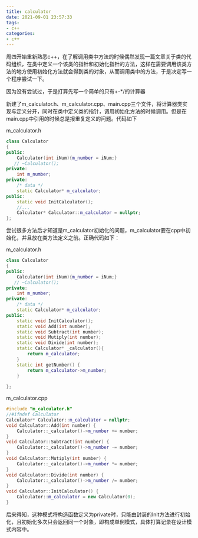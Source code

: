 ```yaml
---
title: calculator
date: 2021-09-01 23:57:33
tags:
- c++
categories:
- c++
---
```


周四开始重新熟悉c++，在了解调用类中方法的时候偶然发现一篇文章关于类的代码组织，在类中定义一个该类的指针和初始化指针的方法，这样在需要调用该类方法的地方使用初始化方法就会得到类的对象，从而调用类中的方法，于是决定写一个程序尝试一下。
<!--more-->

因为没有尝试过，于是打算先写一个简单的只有+-*/的计算器

新建了m_calculator.h、m_calculator.cpp、main.cpp三个文件，将计算器类实现与定义分开，同时在类中定义类的指针，调用初始化方法的时候调用。但是在main.cpp中引用的时候总是报重复定义的问题。代码如下

m_calculator.h

```c++
class Calculator
{
public:
    Calculator(int iNum){m_number = iNum;}
   // ~Calculator();
private:
    int m_number;    
private:
    /* data */
    static Calculator* m_calculator;
public:
    static void InitCalculator();
	//...
    Calculator* Calculator::m_calculator = nullptr;
};
```

尝试很多方法后才知道是m_calculator初始化的问题，m_calculator要在cpp中初始化，并且放在类方法定义之前。正确代码如下：

m_calculator.h

```c++
class Calculator
{
public:
    Calculator(int iNum){m_number = iNum;}
   // ~Calculator();
private:
    int m_number;    
private:
    /* data */
    static Calculator* m_calculator;
public:
    static void InitCalculator();
    static void Add(int number);
    static void Subtract(int number);
    static void Mutiply(int number);
    static void Divide(int number);
    static Calculator* _calculator(){
        return m_calculator;
    }
    static int getNumber() {
        return m_calculator->m_number;
    }
    
};
```

m_calculator.cpp

```c++
#include "m_calculator.h"
//#ifndef Calculator
Calculator* Calculator::m_calculator = nullptr;
void Calculator::Add(int number) {
    Calculator::_calculator()->m_number += number;
}
void Calculator::Subtract(int number) {
    Calculator::_calculator()->m_number -= number;
}
void Calculator::Mutiply(int number) {
    Calculator::_calculator()->m_number *= number;
}
void Calculator::Divide(int number) {
    Calculator::_calculator()->m_number /= number;
}
void Calculator::InitCalculator() {
    Calculator::m_calculator = new Calculator(0);
}
```

后来得知，这种模式将构造函数定义为private时，只能由封装的Init方法进行初始化，且初始化多次只会返回同一个对象，即构成单例模式，具体打算记录在设计模式内容中。
